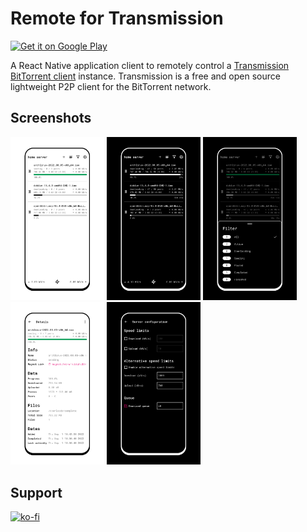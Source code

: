 # Remote for Transmission

[<img alt="Get it on Google Play" height="60" src="https://play.google.com/intl/es-419/badges/static/images/badges/en_badge_web_generic.png" />](https://play.google.com/store/apps/details?id=ar.jg.remote)

A React Native application client to remotely control a [Transmission BitTorrent client](https://transmissionbt.com/) instance.
Transmission is a free and open source lightweight P2P client for the BitTorrent network.

## Screenshots

<p>
  <img src="./.github/screenshots/screenshot-0.jpg" width="150">
  <img src="./.github/screenshots/screenshot-1.jpg" width="150">
  <img src="./.github/screenshots/screenshot-2.jpg" width="150">
  <img src="./.github/screenshots/screenshot-3.jpg" width="150">
  <img src="./.github/screenshots/screenshot-4.jpg" width="150">
</p>

## Support

[![ko-fi](https://ko-fi.com/img/githubbutton_sm.svg)](https://ko-fi.com/T6T0L13Q9)
